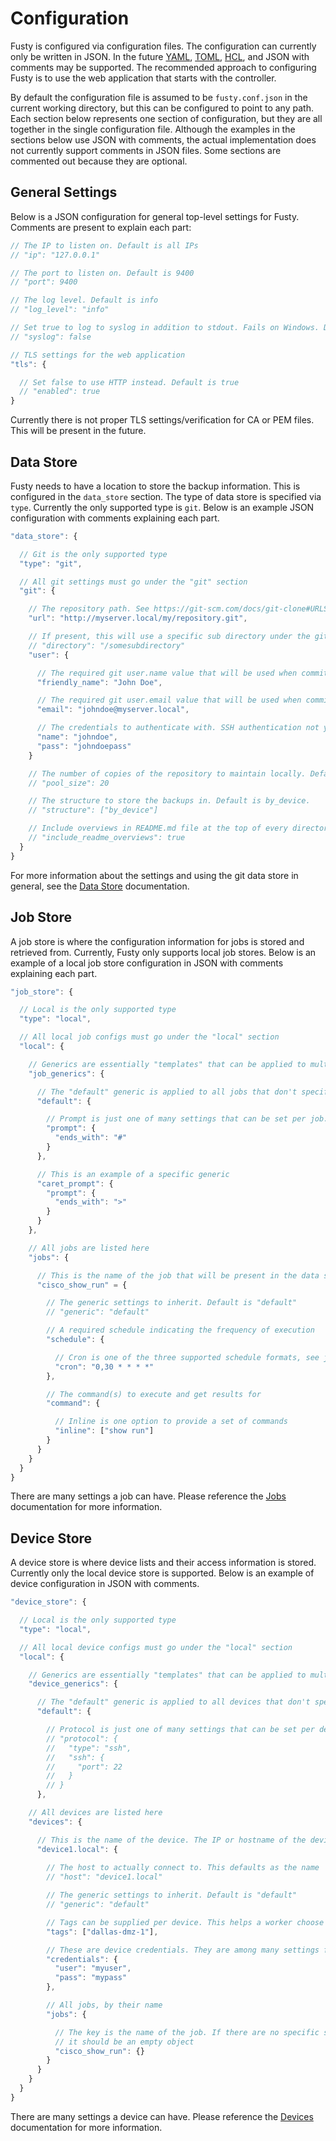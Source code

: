 # Configuration

Fusty is configured via configuration files. The configuration can currently only be written in JSON. In the future
[YAML](http://yaml.org/), [TOML](https://github.com/toml-lang/toml), [HCL](https://github.com/hashicorp/hcl), and
JSON with comments may be supported. The recommended approach to configuring Fusty is to use the web application that
starts with the controller.

By default the configuration file is assumed to be `fusty.conf.json` in the current working directory, but this can be
configured to point to any path. Each section below represents one section of configuration, but they are all together
in the single configuration file. Although the examples in the sections below use JSON with comments, the actual
implementation does not currently support comments in JSON files. Some sections are commented out because they are
optional.

## General Settings

Below is a JSON configuration for general top-level settings for Fusty. Comments are present to explain each part:

```js
// The IP to listen on. Default is all IPs
// "ip": "127.0.0.1"

// The port to listen on. Default is 9400
// "port": 9400

// The log level. Default is info
// "log_level": "info"

// Set true to log to syslog in addition to stdout. Fails on Windows. Default is false
// "syslog": false

// TLS settings for the web application
"tls": {

  // Set false to use HTTP instead. Default is true
  // "enabled": true
}
```

Currently there is not proper TLS settings/verification for CA or PEM files. This will be present in the future.

## Data Store

Fusty needs to have a location to store the backup information. This is configured in the `data_store` section. The type
of data store is specified via `type`. Currently the only supported type is `git`. Below is an example JSON
configuration with comments explaining each part.

```js
"data_store": {

  // Git is the only supported type
  "type": "git",

  // All git settings must go under the "git" section
  "git": {

    // The repository path. See https://git-scm.com/docs/git-clone#URLS
    "url": "http://myserver.local/my/repository.git",

    // If present, this will use a specific sub directory under the git repository to store the results
    // "directory": "/somesubdirectory"
    "user": {

      // The required git user.name value that will be used when committing
      "friendly_name": "John Doe",

      // The required git user.email value that will be used when committing
      "email": "johndoe@myserver.local",

      // The credentials to authenticate with. SSH authentication not yet supported
      "name": "johndoe",
      "pass": "johndoepass"
    }

    // The number of copies of the repository to maintain locally. Default is 20.
    // "pool_size": 20

    // The structure to store the backups in. Default is by_device.
    // "structure": ["by_device"]

    // Include overviews in README.md file at the top of every directory. Default is true.
    // "include_readme_overviews": true
  }
}
```

For more information about the settings and using the git data store in general, see the [Data Store](data.md)
documentation.

## Job Store

A job store is where the configuration information for jobs is stored and retrieved from. Currently, Fusty only supports
local job stores. Below is an example of a local job store configuration in JSON with comments explaining each part.

```js
"job_store": {

  // Local is the only supported type
  "type": "local",

  // All local job configs must go under the "local" section
  "local": {

    // Generics are essentially "templates" that can be applied to multiple/all jobs
    "job_generics": {

      // The "default" generic is applied to all jobs that don't specify their own generic
      "default": {

        // Prompt is just one of many settings that can be set per job. They are not all listed here
        "prompt": {
          "ends_with": "#"
        }
      },

      // This is an example of a specific generic
      "caret_prompt": {
        "prompt": {
          "ends_with": ">"
        }
      }
    },

    // All jobs are listed here
    "jobs": {

      // This is the name of the job that will be present in the data store and is referenced from the device
      "cisco_show_run" = {

        // The generic settings to inherit. Default is "default"
        // "generic": "default"

        // A required schedule indicating the frequency of execution
        "schedule": {

          // Cron is one of the three supported schedule formats, see jobs documentation for more
          "cron": "0,30 * * * *"
        },

        // The command(s) to execute and get results for
        "command": {

          // Inline is one option to provide a set of commands
          "inline": ["show run"]
        }
      }
    }
  }
}
```

There are many settings a job can have. Please reference the [Jobs](jobs.md) documentation for more information.

## Device Store

A device store is where device lists and their access information is stored. Currently only the local device store is
supported. Below is an example of device configuration in JSON with comments.

```js
"device_store": {

  // Local is the only supported type
  "type": "local",

  // All local device configs must go under the "local" section
  "local": {

    // Generics are essentially "templates" that can be applied to multiple/all devices
    "device_generics": {

      // The "default" generic is applied to all devices that don't specify their own generic
      "default": {

        // Protocol is just one of many settings that can be set per device. They are not all listed here
        // "protocol": {
        //   "type": "ssh",
        //   "ssh": {
        //     "port": 22
        //   }
        // }
      },

    // All devices are listed here
    "devices": {

      // This is the name of the device. The IP or hostname of the device that is used during connection is preferred.
      "device1.local": {
      
        // The host to actually connect to. This defaults as the name
        // "host": "device1.local"

        // The generic settings to inherit. Default is "default"
        // "generic": "default"

        // Tags can be supplied per device. This helps a worker choose what work to do
        "tags": ["dallas-dmz-1"],

        // These are device credentials. They are among many settings for devices...
        "credentials": {
          "user": "myuser",
          "pass": "mypass"
        },

        // All jobs, by their name
        "jobs": {

          // The key is the name of the job. If there are no specific settings needed by the job,
          // it should be an empty object
          "cisco_show_run": {}
        }
      }
    }
  }
}
```

There are many settings a device can have. Please reference the [Devices](devices.md) documentation for more
information.